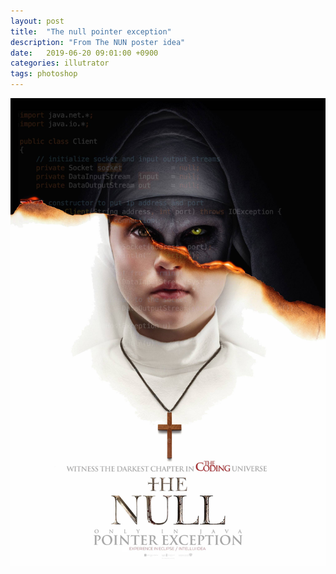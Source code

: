 ```yaml
---
layout: post
title:  "The null pointer exception"
description: "From The NUN poster idea"
date:   2019-06-20 09:01:00 +0900
categories: illutrator
tags: photoshop
---
```


![The null pointer exception](/assets/img/the_null_pointer.jpg "The null pointer exception")
